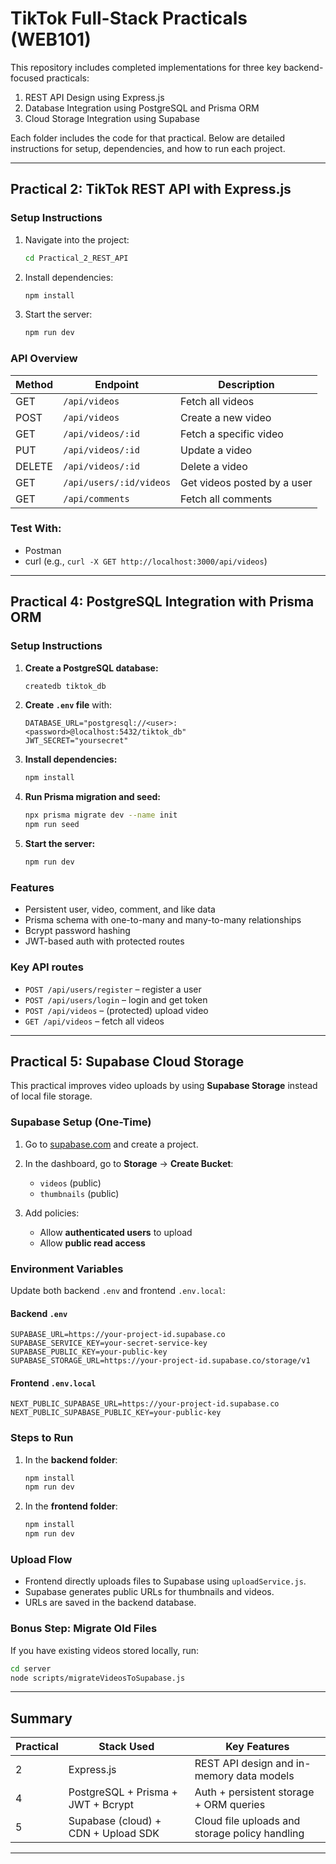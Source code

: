 
# TikTok Full-Stack Practicals (WEB101)

This repository includes completed implementations for three key backend-focused practicals:
1. REST API Design using Express.js
2. Database Integration using PostgreSQL and Prisma ORM
3. Cloud Storage Integration using Supabase

Each folder includes the code for that practical. Below are detailed instructions for setup, dependencies, and how to run each project.

---

## Practical 2: TikTok REST API with Express.js

### Setup Instructions

1. Navigate into the project:
   ```bash
   cd Practical_2_REST_API


2. Install dependencies:

   ```bash
   npm install
   ```

3. Start the server:

   ```bash
   npm run dev
   ```

### API Overview

| Method | Endpoint                | Description                 |
| ------ | ----------------------- | --------------------------- |
| GET    | `/api/videos`           | Fetch all videos            |
| POST   | `/api/videos`           | Create a new video          |
| GET    | `/api/videos/:id`       | Fetch a specific video      |
| PUT    | `/api/videos/:id`       | Update a video              |
| DELETE | `/api/videos/:id`       | Delete a video              |
| GET    | `/api/users/:id/videos` | Get videos posted by a user |
| GET    | `/api/comments`         | Fetch all comments          |

### Test With:

* Postman
* curl (e.g., `curl -X GET http://localhost:3000/api/videos`)

---

## Practical 4: PostgreSQL Integration with Prisma ORM


### Setup Instructions

1. **Create a PostgreSQL database:**

   ```bash
   createdb tiktok_db
   ```

2. **Create `.env` file** with:

   ```
   DATABASE_URL="postgresql://<user>:<password>@localhost:5432/tiktok_db"
   JWT_SECRET="yoursecret"
   ```

3. **Install dependencies:**

   ```bash
   npm install
   ```

4. **Run Prisma migration and seed:**

   ```bash
   npx prisma migrate dev --name init
   npm run seed
   ```

5. **Start the server:**

   ```bash
   npm run dev
   ```

### Features

* Persistent user, video, comment, and like data
* Prisma schema with one-to-many and many-to-many relationships
* Bcrypt password hashing
* JWT-based auth with protected routes

### Key API routes

* `POST /api/users/register` – register a user
* `POST /api/users/login` – login and get token
* `POST /api/videos` – (protected) upload video
* `GET /api/videos` – fetch all videos

---

## Practical 5: Supabase Cloud Storage


This practical improves video uploads by using **Supabase Storage** instead of local file storage.

### Supabase Setup (One-Time)

1. Go to [supabase.com](https://supabase.com) and create a project.
2. In the dashboard, go to **Storage** → **Create Bucket**:

   * `videos` (public)
   * `thumbnails` (public)
3. Add policies:

   * Allow **authenticated users** to upload
   * Allow **public read access**

### Environment Variables

Update both backend `.env` and frontend `.env.local`:

#### Backend `.env`

```
SUPABASE_URL=https://your-project-id.supabase.co
SUPABASE_SERVICE_KEY=your-secret-service-key
SUPABASE_PUBLIC_KEY=your-public-key
SUPABASE_STORAGE_URL=https://your-project-id.supabase.co/storage/v1
```

#### Frontend `.env.local`

```
NEXT_PUBLIC_SUPABASE_URL=https://your-project-id.supabase.co
NEXT_PUBLIC_SUPABASE_PUBLIC_KEY=your-public-key
```

### Steps to Run

1. In the **backend folder**:

   ```bash
   npm install
   npm run dev
   ```

2. In the **frontend folder**:

   ```bash
   npm install
   npm run dev
   ```

### Upload Flow

* Frontend directly uploads files to Supabase using `uploadService.js`.
* Supabase generates public URLs for thumbnails and videos.
* URLs are saved in the backend database.

### Bonus Step: Migrate Old Files

If you have existing videos stored locally, run:

```bash
cd server
node scripts/migrateVideosToSupabase.js
```

---

## Summary

| Practical | Stack Used                          | Key Features                                   |
| --------- | ----------------------------------- | ---------------------------------------------- |
| 2         | Express.js                          | REST API design and in-memory data models      |
| 4         | PostgreSQL + Prisma + JWT + Bcrypt  | Auth + persistent storage + ORM queries        |
| 5         | Supabase (cloud) + CDN + Upload SDK | Cloud file uploads and storage policy handling |

---

